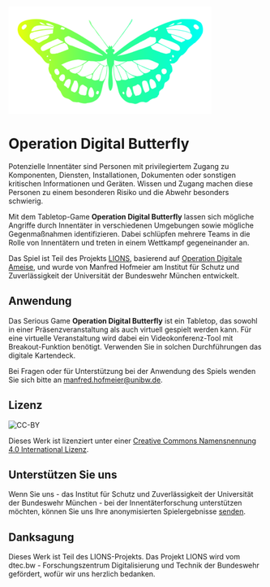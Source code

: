 ![LOGO](../butterfly_yellowgreen_400px.png)
# Operation Digital Butterfly
Potenzielle Innentäter sind Personen mit privilegiertem Zugang zu Komponenten, Diensten, Installationen, Dokumenten oder sonstigen kritischen Informationen und Geräten. Wissen und Zugang machen diese Personen zu einem besonderen Risiko und die Abwehr besonders schwierig.


Mit dem Tabletop-Game __Operation Digital Butterfly__ lassen sich mögliche Angriffe durch Innentäter in verschiedenen Umgebungen sowie mögliche Gegenmaßnahmen identifizieren. Dabei schlüpfen mehrere Teams in die Rolle von Innentätern und treten in einem Wettkampf gegeneinander an.


Das Spiel ist Teil des Projekts [LIONS](https://www.unibw.de/lions), basierend auf [Operation Digitale Ameise](https://github.com/NutriSafe-DLT/operation-digital-ant), und wurde von Manfred Hofmeier am Institut für Schutz und Zuverlässigkeit der Universität der Bundeswehr München entwickelt.

## Anwendung
Das Serious Game __Operation Digital Butterfly__ ist ein Tabletop, das sowohl in einer Präsenzveranstaltung als auch virtuell gespielt werden kann. Für eine virtuelle Veranstaltung wird dabei ein Videokonferenz-Tool mit Breakout-Funktion benötigt. Verwenden Sie in solchen Durchführungen das digitale Kartendeck.


Bei Fragen oder für Unterstützung bei der Anwendung des Spiels wenden Sie sich bitte an [manfred.hofmeier@unibw.de](mailto:manfred.hofmeier@unibw.de).

## Lizenz
![CC-BY](https://i.creativecommons.org/l/by/4.0/88x31.png)

Dieses Werk ist lizenziert unter einer [Creative Commons Namensnennung 4.0 International Lizenz](http://creativecommons.org/licenses/by/4.0/).

## Unterstützen Sie uns
Wenn Sie uns - das Institut für Schutz und Zuverlässigkeit der Universität der Bundeswehr München - bei der Innentäterforschung unterstützen möchten, können Sie uns Ihre anonymisierten Spielergebnisse [senden](mailto:manfred.hofmeier@unibw.de).

## Danksagung
Dieses Werk ist Teil des LIONS-Projekts. Das Projekt LIONS wird vom dtec.bw - Forschungszentrum Digitalisierung und Technik der Bundeswehr gefördert, wofür wir uns herzlich bedanken.


